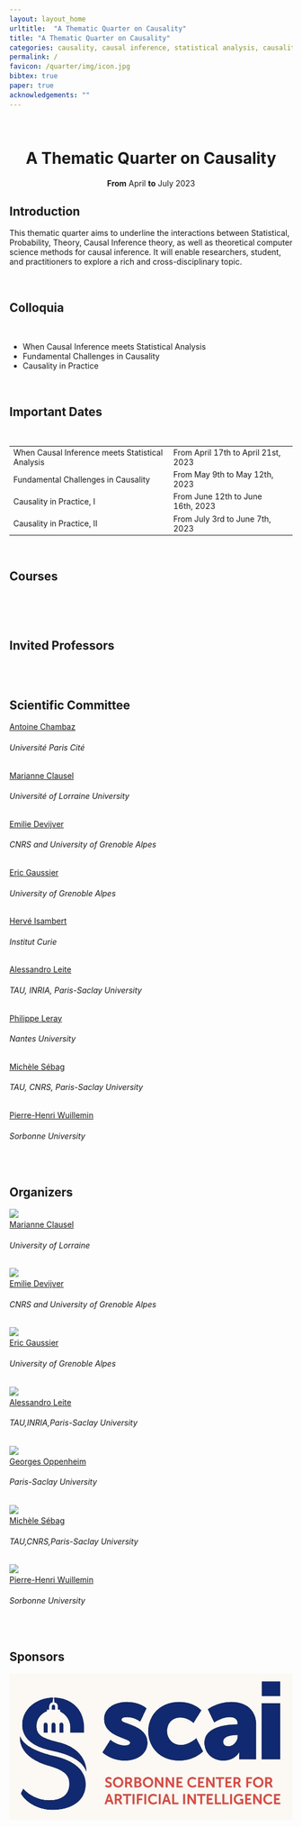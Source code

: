 ```yaml
---
layout: layout_home
urltitle:  "A Thematic Quarter on Causality"
title: "A Thematic Quarter on Causality"
categories: causality, causal inference, statistical analysis, causality challenges
permalink: /
favicon: /quarter/img/icon.jpg
bibtex: true
paper: true
acknowledgements: ""
---
```


<br>

<div class="row">
  <div class="col-xs-12">
    <center><h1>A Thematic Quarter on Causality</h1></center>
    <center><strong>From</strong> April <strong>to</strong> July 2023</center>
  </div>
</div>

<div class="row">
  <div class="col-xs-12"><a class="anchor" id="intro"></a>
    <h2>Introduction</h2>
  </div>
</div>
<div class="row">
  <div class="col-xs-12">
    <p>
    This thematic quarter aims to underline the interactions between Statistical, Probability, Theory, Causal Inference theory, as well as theoretical computer science methods for causal inference. It will enable researchers, student, and practitioners to explore a rich and cross-disciplinary topic.
    </p>
  </div>
</div> <br>

<div class="row">
  <div class="col-xs-12 panel-group"><a class="anchor" id="colloquia"></a>
    <h2>Colloquia</h2>
    <br/>
      <ul>
        <li>When Causal Inference meets Statistical Analysis</li>
        <li>Fundamental Challenges in Causality</li>
        <li>Causality in Practice</li>
      </ul>
  </div>
</div><br>

<div class="row">
  <div class="col-xs-12"><a class="anchor" id="dates"></a>
    <h2>Important Dates</h2>
    <br>
    <table class="table table-striped">
      <tbody>        
        <tr>
          <td>When Causal Inference meets Statistical Analysis</td>
          <td>From April 17th to April 21st, 2023</td>
	        <td><span class="countdown" reference="17 April 2023 10:00:00 UTC"></span></td>
        </tr>
        <tr>
          <td>Fundamental Challenges in Causality</td>
          <td>From May 9th to May 12th, 2023</td>
          <td><span class="countdown" reference="9 May 2023 10:00:00 UTC"></span></td>
        </tr>
        <tr>
          <td>Causality in Practice, I</td>
          <td>From June 12th to June 16th, 2023</td>
          <td><span class="countdown" reference="12 June 2023 10:00:00 UTC"></span></td>
        </tr>
        <tr>
          <td>Causality in Practice, II</td>
          <td>From July 3rd to June 7th, 2023</td>
          <td><span class="countdown" reference="3 July 2023 10:00:00 UTC"></span></td>
        </tr>
      </tbody>
    </table>
  </div>
</div><br>

<div class="row">
  <div class="col-xs-12"><a class="anchor" id="courses"></a>
     <h2>Courses</h2>
     <br>
  </div>
</div><br><br>


<div class="row">
  <div class="col-xs-12"><a class="anchor" id="speakers"></a>
    <h2>Invited Professors</h2>
    <br>    
  </div>
</div>
<br>

<div class="row" id="scientificcommittee">
  <div class="col-xs-12">
    <h2>Scientific Committee</h2>
  </div>
</div>

<div class="row">
  <div class="col-xs-3">
    <div class="people-name"><a target="_blank" href="https://helios2.mi.parisdescartes.fr/~chambaz/index.php?choix=1">Antoine Chambaz</a><h6>Université Paris Cité</h6></div>
    <div class="people-name"><a target="_blank" href="https://sites.google.com/site/marianneclausel">Marianne Clausel</a><h6>Université of Lorraine University</h6></div>
    <div class="people-name"><a target="_blank" href="http://ama.liglab.fr/~devijvee">Emilie Devijver</a><h6>CNRS and University of Grenoble Alpes </h6></div>
    <div class="people-name"><a target="_blank" href="http://ama.liglab.fr/~gaussier/">Eric Gaussier</a><h6>University of Grenoble Alpes </h6></div>
    <div class="people-name"><a target="_blank" href="https://institut-curie.org/personne/herve-isambert">Hervé Isambert</a><h6>Institut Curie</h6></div>
    <div class="people-name"><a target="_blank" href="">Alessandro Leite</a><h6>TAU, INRIA, Paris-Saclay University</h6></div>
    <div class="people-name"><a target="_blank" href="https://sites.google.com/site/codpleray/">Philippe Leray</a><h6>Nantes University</h6></div>
    <div class="people-name"><a target="_blank" href="https://www.lri.fr/~sebag">Michèle Sébag</a><h6>TAU, CNRS, Paris-Saclay University</h6></div>
    <div class="people-name"><a target="_blank" href="https://www.lip6.fr/Pierre-Henri.Wuillemin">Pierre-Henri Wuillemin</a><h6>Sorbonne University</h6></div>
  </div>
  <div class="col-xs-3">        
  </div>
  <div class="col-xs-3">    
  </div>
  <div class="col-xs-3">    
  </div>
</div>
<br>

<div class="row">
  <div class="col-xs-12"><a class="anchor" id="organizers"></a>
    <h2>Organizers</h2>
  </div>
</div>

<div class="row">
  <!-- <div class="col-xs-1"></div> -->
  <div class="col-xs-2">
    <a href="https://sites.google.com/site/marianneclausel">
      <img class="people-pic" src="{{ "quarter/img/people/clausel.jpg" | prepend:site.baseurl }}">
    </a>
    <div class="people-name">
      <a href="https://sites.google.com/site/marianneclausel">Marianne Clausel</a>
      <h6>University of Lorraine</h6>
    </div>
  </div>
  <div class="col-xs-2">
    <a href="http://ama.liglab.fr/~devijvee/">
      <img class="people-pic" src="{{ "quarter/img/people/devijver.jpeg" | prepend:site.baseurl }}">
    </a>
    <div class="people-name">
      <a href="http://ama.liglab.fr/~devijvee/">Emilie Devijver</a>
      <h6>CNRS and University of Grenoble Alpes</h6>
    </div>
  </div>
  <div class="col-xs-2">
    <a href="http://ama.liglab.fr/~gaussier" target="_blank">
      <img class="people-pic" src="{{ "quarter/img/people/EG.jpeg" | prepend:site.baseurl }}">
    </a>
    <div class="people-name">
      <a href="http://ama.liglab.fr/~gaussier">Eric Gaussier</a>
      <h6>University of Grenoble Alpes</h6>
    </div>
  </div>
  <div class="col-xs-2">
    <a href="#" target="_blank">
      <img class="people-pic" src="{{ "quarter/img/people/aleite.jpg" | prepend:site.baseurl }}">
    </a>
    <div class="people-name">
      <a href="#">Alessandro Leite</a>
      <h6>TAU,INRIA,Paris-Saclay University</h6>
    </div>
  </div>  
</div>
<div class="row">
  <div class="col-xs-2">
    <a href="#" target="_blank">
      <img class="people-pic" src="{{ "quarter/img/people/GO.jpeg" | prepend:site.baseurl }}">
    </a>
    <div class="people-name">
      <a href="#">Georges Oppenheim</a>
      <h6>Paris-Saclay University</h6>
    </div>
  </div>
  <div class="col-xs-2">
    <a href="https://www.lri.fr/~sebag/" target="_blank">
      <img class="people-pic" src="{{ "quarter/img/people/sebag.jpeg" | prepend:site.baseurl }}">
    </a>
    <div class="people-name">
      <a href="#">Michèle Sébag</a>
      <h6>TAU,CNRS,Paris-Saclay University</h6>
    </div>
  </div>
  <div class="col-xs-2">
    <a href="https://www.lip6.fr/Pierre-Henri.Wuillemin" target="_blank">
      <img class="people-pic" src="{{ "quarter/img/people/PH.png" | prepend:site.baseurl }}">
    </a>
    <div class="people-name">
      <a href="#">Pierre-Henri Wuillemin</a>
      <h6>Sorbonne University</h6>
    </div>
  </div>
</div>

<br>

<div class="row">
  <div class="col-xs-12"><a class="anchor" id="sponsors"></a>
    <h2>Sponsors</h2>
  </div>
</div>
<div class="row">
  <div class="col-xs-4 sponsor">
    <a href="https://scai.sorbonne-universite.fr/"><img src="quarter/img/scai.jpg"/></a>
  </div>  
</div>